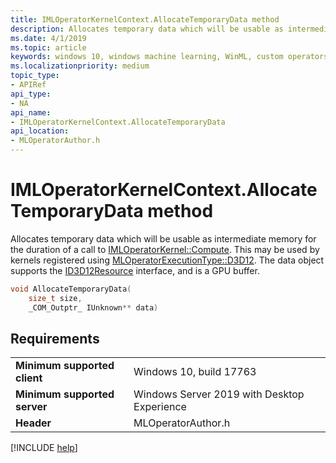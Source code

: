 ```yaml
---
title: IMLOperatorKernelContext.AllocateTemporaryData method
description: Allocates temporary data which will be usable as intermediate memory for the duration of a call to **IMLOperatorKernel::Compute**.
ms.date: 4/1/2019
ms.topic: article
keywords: windows 10, windows machine learning, WinML, custom operators, AllocateTemporaryData
ms.localizationpriority: medium
topic_type:
- APIRef
api_type:
- NA
api_name:
- IMLOperatorKernelContext.AllocateTemporaryData
api_location:
- MLOperatorAuthor.h
---
```


# IMLOperatorKernelContext.AllocateTemporaryData method

Allocates temporary data which will be usable as intermediate memory for the duration of a call to [IMLOperatorKernel::Compute](IMLOperatorKernel_Compute.md). This may be used by kernels registered using [MLOperatorExecutionType::D3D12](MLOperatorExecutionType.md). The data object supports the [ID3D12Resource](https://docs.microsoft.com/windows/desktop/api/d3d12/nn-d3d12-id3d12resource) interface, and is a GPU buffer.

```cpp
void AllocateTemporaryData(
    size_t size,
    _COM_Outptr_ IUnknown** data)
```

## Requirements

| | |
|-|-|
| **Minimum supported client** | Windows 10, build 17763 |
| **Minimum supported server** | Windows Server 2019 with Desktop Experience |
| **Header** | MLOperatorAuthor.h |

[!INCLUDE [help](../../includes/get-help.md)]
